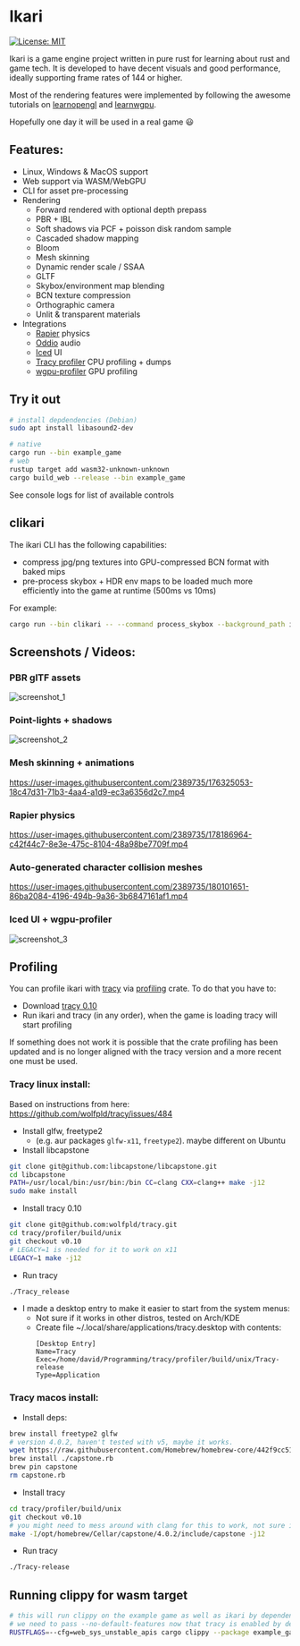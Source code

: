# Ikari

[![License: MIT](https://img.shields.io/badge/License-MIT-blue.svg)](LICENSE.txt)

Ikari is a game engine project written in pure rust for learning about rust and game tech. It is developed to have decent visuals and good performance, ideally supporting frame rates of 144 or higher.

Most of the rendering features were implemented by following the awesome tutorials on [learnopengl](https://learnopengl.com/) and [learnwgpu](https://sotrh.github.io/learn-wgpu/).

Hopefully one day it will be used in a real game 😃

## Features:

- Linux, Windows & MacOS support
- Web support via WASM/WebGPU
- CLI for asset pre-processing
- Rendering
  - Forward rendered with optional depth prepass
  - PBR + IBL
  - Soft shadows via PCF + poisson disk random sample
  - Cascaded shadow mapping
  - Bloom
  - Mesh skinning
  - Dynamic render scale / SSAA
  - GLTF
  - Skybox/environment map blending
  - BCN texture compression
  - Orthographic camera
  - Unlit & transparent materials
- Integrations
  - [Rapier](https://rapier.rs/) physics
  - [Oddio](https://github.com/Ralith/oddio) audio
  - [Iced](https://github.com/iced-rs/iced) UI
  - [Tracy profiler](https://github.com/wolfpld/tracy) CPU profiling + dumps
  - [wgpu-profiler](https://github.com/Wumpf/wgpu-profiler) GPU profiling

## Try it out

```sh
# install depdendencies (Debian)
sudo apt install libasound2-dev

# native
cargo run --bin example_game
# web
rustup target add wasm32-unknown-unknown
cargo build_web --release --bin example_game
```

See console logs for list of available controls

## clikari

The ikari CLI has the following capabilities:
 
- compress jpg/png textures into GPU-compressed BCN format with baked mips
- pre-process skybox + HDR env maps to be loaded much more efficiently into the game at runtime (500ms vs 10ms)

For example:
```sh
cargo run --bin clikari -- --command process_skybox --background_path ikari/src/textures/milkyway/background.jpg --environment_hdr_path ikari/src/textures/milkyway/radiance.hdr --out_folder ikari/src/skyboxes/milkyway
```

## Screenshots / Videos:

### PBR glTF assets

![screenshot_1](https://user-images.githubusercontent.com/2389735/174690197-1761b4ca-3c93-43c2-ba0f-a17470802613.jpg)

### Point-lights + shadows

![screenshot_2](https://user-images.githubusercontent.com/2389735/174689921-9aad3283-171a-48ee-9d3a-c544aed2314e.jpg)

### Mesh skinning + animations

https://user-images.githubusercontent.com/2389735/176325053-18c47d31-71b3-4aa4-a1d9-ec3a6356d2c7.mp4

### Rapier physics

https://user-images.githubusercontent.com/2389735/178186964-c42f44c7-8e3e-475c-8104-48a98be7709f.mp4

### Auto-generated character collision meshes

https://user-images.githubusercontent.com/2389735/180101651-86ba2084-4196-494b-9a36-3b6847161af1.mp4

### Iced UI + wgpu-profiler

![screenshot_3](https://user-images.githubusercontent.com/2389735/229004532-8c2b21c5-1473-4243-b1f0-821c7abc5fca.png)

## Profiling
You can profile ikari with [tracy](https://github.com/wolfpld/tracy) via [profiling](https://github.com/aclysma/profiling) crate.
To do that you have to:
- Download [tracy 0.10](https://github.com/wolfpld/tracy/releases/tag/v0.10)
- Run ikari and tracy (in any order), when the game is loading tracy will start profiling

If something does not work it is possible that the crate profiling has been updated and is no longer aligned with the tracy version and a more recent one must be used.

### Tracy linux install:

Based on instructions from here: https://github.com/wolfpld/tracy/issues/484

- Install glfw, freetype2
  - (e.g. aur packages `glfw-x11`, `freetype2`). maybe different on Ubuntu
- Install libcapstone

```sh
git clone git@github.com:libcapstone/libcapstone.git
cd libcapstone
PATH=/usr/local/bin:/usr/bin:/bin CC=clang CXX=clang++ make -j12
sudo make install
```
- Install tracy 0.10

```sh
git clone git@github.com:wolfpld/tracy.git
cd tracy/profiler/build/unix
git checkout v0.10
# LEGACY=1 is needed for it to work on x11
LEGACY=1 make -j12
```
- Run tracy

```sh
./Tracy_release
```
- I made a desktop entry to make it easier to start from the system menus:
  - Not sure if it works in other distros, tested on Arch/KDE
  - Create file ~/.local/share/applications/tracy.desktop with contents:
    ```
    [Desktop Entry]
    Name=Tracy
    Exec=/home/david/Programming/tracy/profiler/build/unix/Tracy-release
    Type=Application
    ```

### Tracy macos install:

- Install deps:

```sh
brew install freetype2 glfw
# version 4.0.2, haven't tested with v5, maybe it works.
wget https://raw.githubusercontent.com/Homebrew/homebrew-core/442f9cc511ce6dfe75b96b2c83749d90dde914d2/Formula/c/capstone.rb
brew install ./capstone.rb
brew pin capstone
rm capstone.rb
```

- Install tracy
```sh
cd tracy/profiler/build/unix
git checkout v0.10
# you might need to mess around with clang for this to work, not sure if the system default clang is able to perform the compilation
make -I/opt/homebrew/Cellar/capstone/4.0.2/include/capstone -j12
```

- Run tracy

```sh
./Tracy-release
```

## Running clippy for wasm target

```sh
# this will run clippy on the example game as well as ikari by dependency
# we need to pass --no-default-features now that tracy is enabled by default
RUSTFLAGS=--cfg=web_sys_unstable_apis cargo clippy --package example_game --target wasm32-unknown-unknown --no-default-features --features="audio"
```
